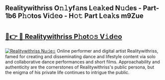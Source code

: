 ## Realitywithriss O𝚗𝚕yf𝚊ns L𝚎a𝚔ed N𝚞𝚍es - Part-1b6 P𝚑𝚘tos Vi𝚍𝚎o - H𝚘𝚝 Part L𝚎a𝚔s m9Zue

# <h2><a href="http://kf5vfz.oniu.top/?m=Realitywithriss">🔗👉 🔴 Realitywithriss P𝚑ot𝚘𝚜 V𝚒d𝚎o</a></h2>

[![Realitywithriss Nu𝚍e𝚜](https://i.imgur.com/0qMVB7G.gif)](http://kf5vfz.oniu.top/?m=Realitywithriss)
Online performer and digital artist Realitywithriss, famed for creating and disseminating dance and lifestyle content via solo and collaborative dance performances and short films. Approachability and authenticity are the cornerstones of Realitywithriss's public persona, but the enigma of his private life continues to intrigue the public.  
